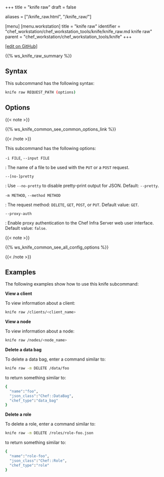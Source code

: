 +++
title = "knife raw"
draft = false

aliases = ["/knife_raw.html", "/knife_raw/"]

[menu]
  [menu.workstation]
    title = "knife raw"
    identifier = "chef_workstation/chef_workstation_tools/knife/knife_raw.md knife raw"
    parent = "chef_workstation/chef_workstation_tools/knife"
+++

[\[edit on GitHub\]](https://github.com/chef/chef-workstation/blob/master/www/content/workstation/knife_raw.md)

{{% ws_knife_raw_summary %}}

Syntax
------

This subcommand has the following syntax:

``` bash
knife raw REQUEST_PATH (options)
```

Options
-------

{{< note >}}

{{% ws_knife_common_see_common_options_link %}}

{{< /note >}}

This subcommand has the following options:

`-i FILE`, `--input FILE`

:   The name of a file to be used with the `PUT` or a `POST` request.

`--[no-]pretty`

:   Use `--no-pretty` to disable pretty-print output for JSON. Default:
    `--pretty`.

`-m METHOD`, `--method METHOD`

:   The request method: `DELETE`, `GET`, `POST`, or `PUT`. Default
    value: `GET`.

`--proxy-auth`

:   Enable proxy authentication to the Chef Infra Server web user
    interface. Default value: `false`.

{{< note >}}

{{% ws_knife_common_see_all_config_options %}}

{{< /note >}}

Examples
--------

The following examples show how to use this knife subcommand:

**View a client**

To view information about a client:

``` bash
knife raw /clients/<client_name>
```

**View a node**

To view information about a node:

``` bash
knife raw /nodes/<node_name>
```

**Delete a data bag**

To delete a data bag, enter a command similar to:

``` bash
knife raw -m DELETE /data/foo
```

to return something similar to:

``` bash
{
  "name":"foo",
  "json_class":"Chef::DataBag",
  "chef_type":"data_bag"
}
```

**Delete a role**

To delete a role, enter a command similar to:

``` bash
knife raw -m DELETE /roles/role-foo.json
```

to return something similar to:

``` bash
{
  "name":"role-foo",
  "json_class":"Chef::Role",
  "chef_type":"role"
}
```
